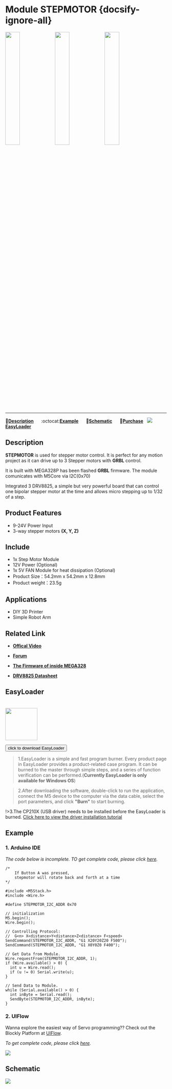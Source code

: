 # Module STEPMOTOR {docsify-ignore-all}

<img src="assets/img/product_pics/module/module_stepmotor_01.png" width="30%" height="30%"> <img src="assets/img/product_pics/module/module_stepmotor_02.png" width="30%" height="30%"> <img src="assets/img/product_pics/module/module_stepmotor_03.png" width="30%" height="30%">

<!-- <img src="assets/img/product_pics/module/module_stepmotor_04.png" width="30%" height="30%"> -->

***

:memo:**[Description](#Description)**&nbsp;&nbsp;&nbsp;&nbsp;&nbsp;&nbsp;:octocat:**[Example](#Example)**&nbsp;&nbsp;&nbsp;&nbsp;&nbsp;&nbsp;:electric_plug:**[Schematic](#Schematic)**&nbsp;&nbsp;&nbsp;&nbsp;&nbsp;&nbsp;🛒**[Purchase](https://m5stack.com/collections/m5-module/products/step-motor-module-adapter-fan-module)**&nbsp;&nbsp;&nbsp;<img src="https://m5stack.oss-cn-shenzhen.aliyuncs.com/image/EasyLoader_logo-min.jpg">**[EasyLoader](#EasyLoader)**

## Description

**STEPMOTOR** is used for stepper motor control. It is perfect for any motion project as it can drive up to 3 Stepper motors with **GRBL** control.

It is built with MEGA328P has been flashed **GRBL** firmware. The module comunicates with M5Core via I2C(0x70)

Integrated 3 DRV8825, a simple but very powerful board that can control one bipolar stepper motor at the time and allows micro stepping up to 1/32 of a step.

## Product Features

-  9-24V Power Input
-  3-way stepper motors **(X, Y, Z)**

## Include

-  1x Step Motor Module
-  12V Power (Optional)
-  1x 5V FAN Module for heat dissipation (Optional)
-  Product Size：54.2mm x 54.2mm x 12.8mm
-  Product weight：23.5g

## Applications

-  DIY 3D Printer
-  Simple Robot Arm

## Related Link

- **[Offical Video](https://www.youtube.com/channel/UCozgFVglWYQXbvTmGyS739w)**

- **[Forum](http://forum.m5stack.com/)**

- **[The Firmware of inside MEGA328](https://github.com/m5stack/stepmotor_module/tree/master/Firmware%20for%20stepmotor%20module/GRBL-Arduino-Library)**

- **[DRV8825 Datasheet](https://www.pololu.com/file/0J590/drv8825.pdf)**

## EasyLoader

<img src="https://m5stack.oss-cn-shenzhen.aliyuncs.com/image/EasyLoader_logo.png" width="100px" style="margin-top:20px">

<a href="https://m5stack.oss-cn-shenzhen.aliyuncs.com/EasyLoader/Module/EasyLoader_STEPMOTOR.exe"><button type="button" class="btn btn-primary">click to download EasyLoader</button></a>

>1.EasyLoader is a simple and fast program burner. Every product page in EasyLoader provides a product-related case program. It can be burned to the master through simple steps, and a series of function verification can be performed.(**Currently EasyLoader is only available for Windows OS**)

>2.After downloading the software, double-click to run the application, connect the M5 device to the computer via the data cable, select the port parameters, and click **"Burn"** to start burning.

!>3.The CP210X (USB driver) needs to be installed before the EasyLoader is burned. [Click here to view the driver installation tutorial](en/related_documents/M5Burner#install-usb-driver)

## Example

### 1. Arduino IDE

*The code below is incomplete. TO get complete code, please click [here](https://github.com/m5stack/stepmotor_module/tree/master/Example/Arduino).*

```adrduino
/*
    If Button A was pressed,
    stepmotor will rotate back and forth at a time
*/

#include <M5Stack.h>
#include <Wire.h>

#define STEPMOTOR_I2C_ADDR 0x70

// initialization
M5.begin();
Wire.begin();

// Controlling Protocol:
//  G<n> X<distance>Y<distance>Z<distance> F<speed>
SendCommand(STEPMOTOR_I2C_ADDR, "G1 X20Y20Z20 F500");
SendCommand(STEPMOTOR_I2C_ADDR, "G1 X0Y0Z0 F400");

// Get Data from Module.
Wire.requestFrom(STEPMOTOR_I2C_ADDR, 1);
if (Wire.available() > 0) {
  int u = Wire.read();
  if (u != 0) Serial.write(u);
}

// Send Data to Module.
while (Serial.available() > 0) {
  int inByte = Serial.read();
  SendByte(STEPMOTOR_I2C_ADDR, inByte);
}
```

### 2. UIFlow

Wanna explore the easiest way of Servo programming?? Check out the Blockly Platform at [UIFlow](flow.m5stack.com).

*To get complete code, please click [here](https://github.com/m5stack/M5-ProductExampleCodes/blob/master/Module/STEPMOTOR/UIFlow).*

<img src="assets/img/product_pics/module/module_example/STEPMOTOR/example_module_stepmotor_01.png">

## Schematic

<img src="assets/img/product_pics/module/stepmotor_sch.png">